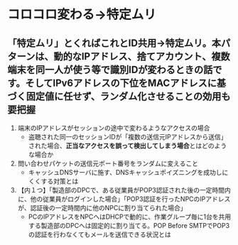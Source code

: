 # コロコロ変わる→特定ムリ

## 「特定ムリ」とくればこれとID共用→特定ムリ。本パターンは、動的なIPアドレス、捨てアカウント、複数端末を同一人が使う等で識別IDが変わるときの話です。そしてIPv6アドレスの下位をMACアドレスに基づく固定値に任せず、ランダム化させることの効用も要把握

1. 端末のIPアドレスがセッションの途中で変わるようなアクセスの場合
    * 盗聴された同一のセッションIDが「複数の送信元IPアドレスから送信」された場合、**正当なアクセスを誤って検出してしまう場合**とはどのような場合か
2. 問い合わせパケットの送信元ポート番号をランダムに変えること
    * キャッシュDNSサーバに施す、DNSキャッシュポイズニングを成功しにくくする対策とは
3. 【内１つ】「製造部のDPCで、ある従業員がPOP3認証された後の一定時間内に、他の従業員がログインした場合」「POP3認証を行ったNPCのIPアドレスが、認証後の一定時間内に他のNPCに割り当てられた場合」
    * PCのIPアドレスをNPCへはDHCPで動的に、作業グループ毎に1台を共用する製造部のDPCへは固定的に割り当てる。POP Before SMTPでPOP3の認証を行わなくてもメールを送信できる状況とは

    
